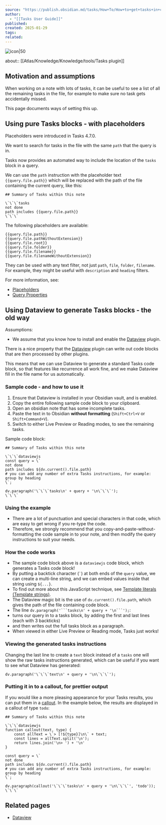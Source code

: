 ```yaml
---
source: "https://publish.obsidian.md/tasks/How+To/How+to+get+tasks+in+current+file"
author:
  - "[[Tasks User Guide]]"
published:
created: 2025-01-29
tags:
related:
---
```

![icon|50](https://publish.obsidian.md/favicon.ico?4bb6aa9a821f975db2a1)

about:: [[Atlas/Knowledge/Knowledge/tools/Tasks plugin]]
## Motivation and assumptions

When working on a note with lots of tasks, it can be useful to see a list of all the remaining tasks in the file, for example to make sure no task gets accidentally missed.

This page documents ways of setting this up.

## Using pure Tasks blocks - with placeholders

Placeholders were introduced in Tasks 4.7.0.

We want to search for tasks in the file with the same `path` that the query is in.

Tasks now provides an automated way to include the location of the `tasks` block in a query.

We can use the `path` instruction with the placeholder text `{{query.file.path}}` which will be replaced with the path of the file containing the current query, like this:

```
## Summary of Tasks within this note

\`\`\`tasks
not done
path includes {{query.file.path}}
\`\`\`
```

The following placeholders are available:

```text
{{query.file.path}}
{{query.file.pathWithoutExtension}}
{{query.file.root}}
{{query.file.folder}}
{{query.file.filename}}
{{query.file.filenameWithoutExtension}}
```

They can be used with any text filter, not just `path`, `file`, `folder`, `filename`. For example, they might be useful with `description` and `heading` filters.

For more information, see:

- [Placeholders](https://publish.obsidian.md/tasks/Scripting/Placeholders)
- [Query Properties](https://publish.obsidian.md/tasks/Scripting/Query+Properties)

## Using Dataview to generate Tasks blocks - the old way

Assumptions:

- We assume that you know how to install and enable the [Dataview](https://github.com/blacksmithgu/obsidian-dataview) plugin.

There is a nice property that the [Dataview](https://github.com/blacksmithgu/obsidian-dataview) plugin can write out code blocks that are then processed by other plugins.

This means that we can use Dataview to generate a standard Tasks code block, so that features like recurrence all work fine, and we make Dataview fill in the file name for us automatically.

### Sample code - and how to use it

1. Ensure that Dataview is installed in your Obsidian vault, and is enabled.
2. Copy the entire following sample code block to your clipboard.
3. Open an obsidian note that has some incomplete tasks.
4. Paste the text in to Obsidian **without formatting** (`Shift+Ctrl+V` or `Shift+Command+V`).
5. Switch to either Live Preview or Reading modes, to see the remaining tasks.

Sample code block:

```
## Summary of Tasks within this note

\`\`\`dataviewjs
const query = \`
not done
path includes ${dv.current().file.path}
# you can add any number of extra Tasks instructions, for example:
group by heading
\`;

dv.paragraph('\`\`\`tasks\n' + query + '\n\`\`\`');
\`\`\`
```

### Using the example

- There are a lot of punctuation and special characters in that code, which are easy to get wrong if you re-type the code.
- Therefore, we strongly recommend that you copy-and-paste-without-formatting the code sample in to your note, and then modify the query instructions to suit your needs.

### How the code works

- The sample code block above is a `dataviewjs` code block, which generates a Tasks code block!
- By putting a backtick character (`` ` ``) at both ends of the `query` value, we can create a multi-line string, and we can embed values inside that string using `${...}`.
- To find out more about this JavaScript technique, see [Template literals (Template strings)](https://developer.mozilla.org/en-US/docs/Web/JavaScript/Reference/Template_literals).
- The Dataview magic bit is the use of `dv.current().file.path`, which gives the path of the file containing code block.
- The line `dv.paragraph('```tasks\n' + query + '\n```');`:
- turns our query in to a tasks block, by adding the first and last lines (each with 3 backticks)
- and then writes out the full tasks block as a paragraph.
- When viewed in either Live Preview or Reading mode, Tasks just works!

### Viewing the generated tasks instructions

Changing the last line to create a `text` block instead of a `tasks` one will show the raw tasks instructions generated, which can be useful if you want to see what Dataview has generated:

```
dv.paragraph('\`\`\`text\n' + query + '\n\`\`\`');
```

### Putting it in to a callout, for prettier output

If you would like a more pleasing appearance for your Tasks results, you can put them in a [callout](https://help.obsidian.md/How+to/Use+callouts). In the example below, the results are displayed in a callout of type `todo`:

```
## Summary of Tasks within this note

\`\`\`dataviewjs
function callout(text, type) {
    const allText = \`> [!${type}]\n\` + text;
    const lines = allText.split('\n');
    return lines.join('\n> ') + '\n'
}

const query = \`
not done
path includes ${dv.current().file.path}
# you can add any number of extra Tasks instructions, for example:
group by heading
\`;

dv.paragraph(callout('\`\`\`tasks\n' + query + '\n\`\`\`', 'todo'));
\`\`\`
```

## Related pages

- [Dataview](https://publish.obsidian.md/tasks/Other+Plugins/Dataview)